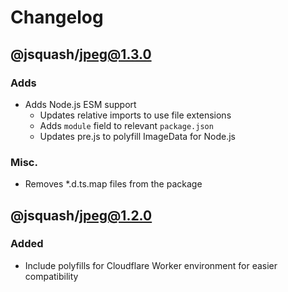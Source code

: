 # Changelog

## @jsquash/jpeg@1.3.0

### Adds

- Adds Node.js ESM support
    - Updates relative imports to use file extensions
    - Adds `module` field to relevant `package.json`
    - Updates pre.js to polyfill ImageData for Node.js

### Misc.

- Removes *.d.ts.map files from the package

## @jsquash/jpeg@1.2.0

### Added 

- Include polyfills for Cloudflare Worker environment for easier compatibility
